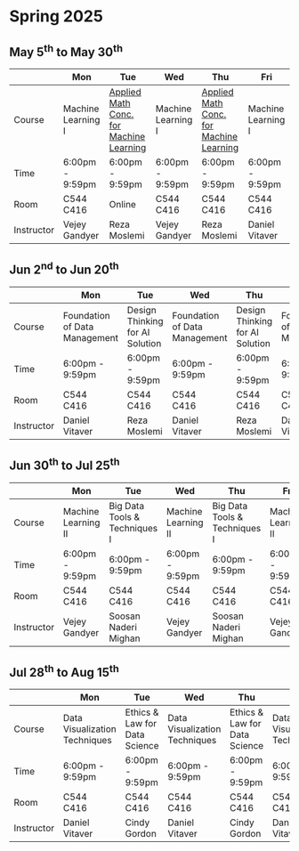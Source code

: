 
# Spring 2025
## May 5<sup>th</sup> to May 30<sup>th</sup>
|  | Mon | Tue | Wed | Thu | Fri |
| --- | --- | --- | --- | --- | --- |
| Course | Machine Learning I | [Applied Math Conc. for Machine Learning](./syllabus/CSI_AASD_4001_Applied_Mathematical_Concepts_for_Machine_Learning_Revised.pdf) | Machine Learning I | [Applied Math Conc. for Machine Learning](./syllabus/CSI_AASD_4001_Applied_Mathematical_Concepts_for_Machine_Learning_Revised.pdf)| Machine Learning I |
| Time | 6:00pm - 9:59pm | 6:00pm - 9:59pm | 6:00pm - 9:59pm | 6:00pm - 9:59pm | 6:00pm - 9:59pm | 
| Room | C544 <br> C416 | Online | C544 <br> C416 | C544 <br> C416 | C544 <br> C416 |
| Instructor | Vejey Gandyer | Reza Moslemi | Vejey Gandyer | Reza Moslemi | Daniel Vitaver |

## Jun 2<sup>nd</sup> to Jun 20<sup>th</sup>
|  | Mon | Tue | Wed | Thu | Fri |
| --- | --- | --- | --- | --- | --- |
| Course | Foundation of Data Management | Design Thinking for AI Solution | Foundation of Data Management | Design Thinking for AI Solution | Foundation of Data Management |
| Time | 6:00pm - 9:59pm | 6:00pm - 9:59pm | 6:00pm - 9:59pm | 6:00pm - 9:59pm | 6:00pm - 9:59pm | 
| Room | C544 <br> C416 | C544 <br> C416 | C544 <br> C416 | C544 <br> C416 | C544 <br> C416 |
| Instructor | Daniel Vitaver | Reza Moslemi | Daniel Vitaver | Reza Moslemi | Daniel Vitaver |

## Jun 30<sup>th</sup> to Jul 25<sup>th</sup>
|  | Mon | Tue | Wed | Thu | Fri |
| --- | --- | --- | --- | --- | --- |
| Course | Machine Learning II | Big Data Tools & Techniques I | Machine Learning II | Big Data Tools & Techniques I | Machine Learning II |
| Time | 6:00pm - 9:59pm | 6:00pm - 9:59pm | 6:00pm - 9:59pm | 6:00pm - 9:59pm | 6:00pm - 9:59pm | 
| Room | C544 <br> C416 | C544 <br> C416 | C544 <br> C416 | C544 <br> C416 | C544 <br> C416 |
| Instructor | Vejey Gandyer | Soosan Naderi Mighan | Vejey Gandyer | Soosan Naderi Mighan | Vejey Gandyer |

## Jul 28<sup>th</sup> to Aug 15<sup>th</sup>
|  | Mon | Tue | Wed | Thu | Fri |
| --- | --- | --- | --- | --- | --- |
| Course | Data Visualization Techniques | Ethics & Law for Data Science | Data Visualization Techniques | Ethics & Law for Data Science | Data Visualization Techniques |
| Time | 6:00pm - 9:59pm | 6:00pm - 9:59pm | 6:00pm - 9:59pm | 6:00pm - 9:59pm | 6:00pm - 9:59pm | 
| Room | C544 <br> C416 | C544 <br> C416 | C544 <br> C416 | C544 <br> C416 | C544 <br> C416 |
| Instructor | Daniel Vitaver | Cindy Gordon | Daniel Vitaver | Cindy Gordon | Daniel Vitaver |